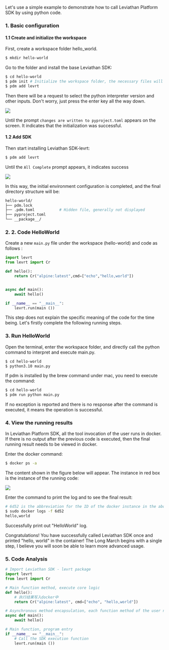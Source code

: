 Let's use a simple example to demonstrate how to call Leviathan Platform SDK by using python code.

### 1. Basic configuration

#### 1.1 Create and initialize the workspace

First, create a workspace folder hello_world.

```bash
$ mkdir hello-world
```

Go to the folder and install the base Leviathan SDK:

```bash
$ cd hello-world
$ pdm init # Initialize the workspace folder, the necessary files will be generated
$ pdm add levrt
```

Then there will be a request to select the python interpreter version and other inputs. Don't worry, just press the enter key all the way down.

![](https://levimg.s3.cn-northwest-1.amazonaws.com.cn/x/5637a062-817e-4cd2-9c5e-274bb5e18d07.png)

Until the prompt `changes are written to pyproject.toml` appears on the screen. It indicates that the initialization was successful.

#### 1.2 Add SDK

Then start installing Leviathan SDK-levrt:

```bash
$ pdm add levrt
```

Until the `All Complete` prompt appears, it indicates success

![](https://levimg.s3.cn-northwest-1.amazonaws.com.cn/x/94e35827-a699-4ba6-bad0-4a3fb3cffcd0.JPEG)

In this way, the initial environment configuration is completed, and the final directory structure will be:

```bash
hello-world/
├── pdm.lock
├── .pdm.toml			# Hidden file, generally not displayed
├── pyproject.toml
└── __package__/
```

### 

### 2. 2. Code HelloWorld

Create a new `main.py` file under the workspace (hello-world) and code as follows :

```python
import levrt
from levrt import Cr

def hello():
    return Cr("alpine:latest",cmd=["echo","hello,world"])


async def main():
    await hello()

if __name__ == "__main__":
    levrt.run(main ())
```

This step does not explain the specific meaning of the code for the time being. Let's firstly complete the following running steps.

### 3. Run HelloWorld

Open the terminal, enter the workspace folder, and directly call the python command to interpret and execute main.py.

```bash
$ cd hello-world
$ python3.10 main.py
```

If pdm is installed by the brew command under mac, you need to execute the command:

```bash
$ cd hello-world
$ pdm run python main.py
```

If no exception is reported and there is no response after the command is executed, it means the operation is successful.

### 4. View the running results

In Leviathan Platform SDK, all the tool invocation of the user runs in docker. If there is no output after the previous code is executed, then the final running result needs to be viewed in docker.

Enter the docker command:

```bash
$ docker ps -a
```

The content shown in the figure below will appear. The instance in red box is the instance of the running code:

![](https://levimg.s3.cn-northwest-1.amazonaws.com.cn/x/6297a828-112b-4399-85e5-40aef7656e8c.JPEG)

Enter the command to print the log and to see the final result:

```bash
# 6d52 is the abbreviation for the ID of the docker instance in the above figure, or you can use the image name: "alpine:latest".
$ sudo docker logs -f 6d52 
hello,world
```

Successfully print out "HelloWorld" log.

Congratulations! You have successfully called Leviathan SDK once and printed "hello, world" in the container! The Long March begins with a single step, I believe you will soon be able to learn more advanced usage.



### 5. Code Analysis

```python
# Import Leviathan SDK - levrt package
import levrt
from levrt import Cr

# Main function method, execute core logic
def hello():
    # 执行结果写入docker中
    return Cr("alpine:latest", cmd=["echo", "hello,world"])

# Asynchronous method encapsulation, each function method of the user needs to be encapsulated by an asynchronous method 
async def main():
    await hello()

# Main function, program entry
if __name__ == "__main__":
    # Call the SDK execution function
    levrt.run(main ())
```
